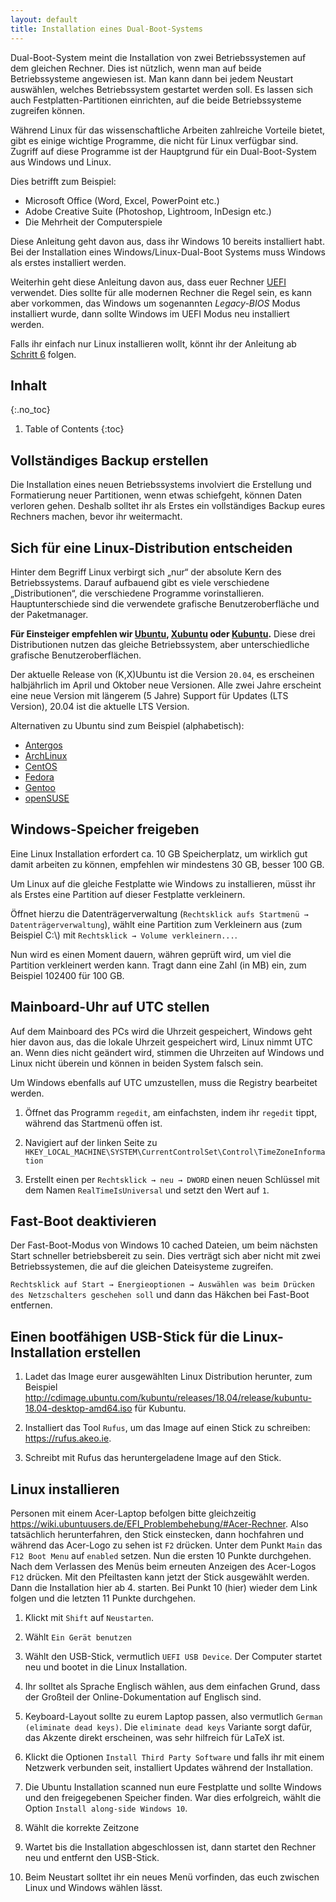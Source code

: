 ```yaml
---
layout: default
title: Installation eines Dual-Boot-Systems
---
```


Dual-Boot-System meint die Installation von zwei Betriebssystemen auf dem gleichen Rechner.
Dies ist nützlich, wenn man auf beide Betriebssysteme angewiesen ist.
Man kann dann bei jedem Neustart auswählen, welches Betriebssystem gestartet werden soll.
Es lassen sich auch Festplatten-Partitionen einrichten, auf die beide Betriebssysteme
zugreifen können.

Während Linux für das wissenschaftliche Arbeiten zahlreiche Vorteile bietet,
gibt es einige wichtige Programme, die nicht für Linux verfügbar sind.
Zugriff auf diese Programme ist der Hauptgrund für ein Dual-Boot-System aus Windows und Linux.

Dies betrifft zum Beispiel:

* Microsoft Office (Word, Excel, PowerPoint etc.)
* Adobe Creative Suite (Photoshop, Lightroom, InDesign etc.)
* Die Mehrheit der Computerspiele

Diese Anleitung geht davon aus, dass ihr Windows 10 bereits installiert habt.
Bei der Installation eines Windows/Linux-Dual-Boot Systems muss Windows als erstes installiert
werden.

Weiterhin geht diese Anleitung davon aus, dass euer Rechner [UEFI](https://en.wikipedia.org/wiki/Unified_Extensible_Firmware_Interface)
verwendet.
Dies sollte für alle modernen Rechner die Regel sein, es kann aber vorkommen,
das Windows um sogenannten *Legacy-BIOS* Modus installiert wurde, dann sollte Windows im UEFI Modus neu installiert werden.

Falls ihr einfach nur Linux installieren wollt, könnt ihr der Anleitung ab [Schritt 6](#einen-bootfähigen-usb-stick-für-die-linux-installation-erstellen) folgen.


## Inhalt
{:.no_toc}

1. Table of Contents
{:toc}


## Vollständiges Backup erstellen

Die Installation eines neuen Betriebssystems involviert die Erstellung und
Formatierung neuer Partitionen, wenn etwas schiefgeht, können Daten verloren gehen.
Deshalb solltet ihr als Erstes ein vollständiges Backup eures Rechners machen, bevor
ihr weitermacht.


## Sich für eine Linux-Distribution entscheiden

Hinter dem Begriff Linux verbirgt sich „nur“ der absolute Kern des Betriebssystems.
Darauf aufbauend gibt es viele verschiedene „Distributionen“, die verschiedene
Programme vorinstallieren.
Hauptunterschiede sind die verwendete grafische Benutzeroberfläche und der Paketmanager.

**Für Einsteiger empfehlen wir [Ubuntu](https://www.ubuntu.com/), [Xubuntu](https://xubuntu.org/) oder [Kubuntu](https://kubuntu.org/).**
Diese drei Distributionen nutzen das gleiche Betriebssystem, aber unterschiedliche grafische Benutzeroberflächen.





Der aktuelle Release von (K,X)Ubuntu ist die Version `20.04`, es erscheinen halbjährlich
im April und Oktober neue Versionen.
Alle zwei Jahre erscheint eine neue Version mit längerem (5 Jahre) Support für Updates (LTS Version), 20.04 ist die aktuelle LTS Version.

Alternativen zu Ubuntu sind zum Beispiel (alphabetisch):

* [Antergos](https://antergos.com/)
* [ArchLinux](https://www.archlinux.org/)
* [CentOS](https://www.centos.org/)
* [Fedora](https://getfedora.org/de/)
* [Gentoo](https://www.gentoo.org/)
* [openSUSE](https://www.opensuse.org/)


## Windows-Speicher freigeben

Eine Linux Installation erfordert ca. 10 GB Speicherplatz, um wirklich gut
damit arbeiten zu können, empfehlen wir mindestens 30 GB, besser 100 GB.

Um Linux auf die gleiche Festplatte wie Windows zu installieren, müsst ihr als
Erstes eine Partition auf dieser Festplatte verkleinern.

Öffnet hierzu die Datenträgerverwaltung (`Rechtsklick aufs Startmenü → Datenträgerverwaltung`),
wählt eine Partition zum Verkleinern aus (zum Beispiel C:\\) mit `Rechtsklick → Volume verkleinern...`.

Nun wird es einen Moment dauern, währen geprüft wird, um viel die Partition verkleinert werden kann.
Tragt dann eine Zahl (in MB) ein, zum Beispiel 102400 für 100 GB.

## Mainboard-Uhr auf UTC stellen

Auf dem Mainboard des PCs wird die Uhrzeit gespeichert, Windows geht hier davon aus, das die lokale Uhrzeit gespeichert wird, Linux nimmt UTC an.
Wenn dies nicht geändert wird, stimmen die Uhrzeiten auf Windows und Linux nicht überein und können in beiden System falsch sein.

Um Windows ebenfalls auf UTC umzustellen, muss die Registry bearbeitet werden.

1. Öffnet das Programm `regedit`, am einfachsten, indem ihr `regedit` tippt,
während das Startmenü offen ist.

1. Navigiert auf der linken Seite zu `HKEY_LOCAL_MACHINE\SYSTEM\CurrentControlSet\Control\TimeZoneInformation`

1. Erstellt einen per `Rechtsklick → neu → DWORD` einen neuen Schlüssel mit dem Namen `RealTimeIsUniversal`
und setzt den Wert auf `1`.

## Fast-Boot deaktivieren

Der Fast-Boot-Modus von Windows 10 cached Dateien, um beim nächsten Start schneller
betriebsbereit zu sein.
Dies verträgt sich aber nicht mit zwei Betriebssystemen, die auf die gleichen Dateisysteme zugreifen.

`Rechtsklick auf Start → Energieoptionen → Auswählen was beim Drücken des Netzschalters geschehen soll`
und dann das Häkchen bei Fast-Boot entfernen.

## Einen bootfähigen USB-Stick für die Linux-Installation erstellen

1. Ladet das Image eurer ausgewählten Linux Distribution herunter, zum Beispiel
   <http://cdimage.ubuntu.com/kubuntu/releases/18.04/release/kubuntu-18.04-desktop-amd64.iso>
   für Kubuntu.

1. Installiert das Tool `Rufus`, um das Image auf einen Stick zu schreiben:
   <https://rufus.akeo.ie>.

1. Schreibt mit Rufus das heruntergeladene Image auf den Stick.

## Linux installieren

Personen mit einem Acer-Laptop befolgen bitte gleichzeitig
<https://wiki.ubuntuusers.de/EFI_Problembehebung/#Acer-Rechner>.
Also tatsächlich herunterfahren, den Stick einstecken,
dann hochfahren und während das Acer-Logo zu sehen ist `F2` drücken.
Unter dem Punkt `Main` das `F12 Boot Menu` auf `enabled` setzen.
Nun die ersten 10 Punkte durchgehen.
Nach dem Verlassen des Menüs beim erneuten Anzeigen des Acer-Logos `F12`
drücken.
Mit den Pfeiltasten kann jetzt der Stick ausgewählt werden.
Dann die Installation hier ab 4. starten.
Bei Punkt 10 (hier) wieder dem Link folgen und die letzten 11 Punkte durchgehen.


1. Klickt mit `Shift` auf `Neustarten`.

1. Wählt `Ein Gerät benutzen`

1. Wählt den USB-Stick, vermutlich `UEFI USB Device`. Der Computer startet neu
und bootet in die Linux Installation.

1. Ihr solltet als Sprache Englisch wählen, aus dem einfachen Grund, dass der Großteil
der Online-Dokumentation auf Englisch sind.

1. Keyboard-Layout sollte zu eurem Laptop passen, also vermutlich `German (eliminate dead keys)`.
Die `eliminate dead keys` Variante sorgt dafür, das Akzente direkt erscheinen, was sehr hilfreich für
LaTeX ist.

1. Klickt die Optionen `Install Third Party Software` und falls ihr mit einem Netzwerk verbunden seit,
installiert Updates während der Installation.

1. Die Ubuntu Installation scanned nun eure Festplatte und sollte Windows und den freigegebenen Speicher finden.
War dies erfolgreich, wählt die Option `Install along-side Windows 10`.

1. Wählt die korrekte Zeitzone

1. Wartet bis die Installation abgeschlossen ist, dann startet den Rechner neu und entfernt den USB-Stick.

1. Beim Neustart solltet ihr ein neues Menü vorfinden, das euch zwischen Linux und Windows wählen lässt.
